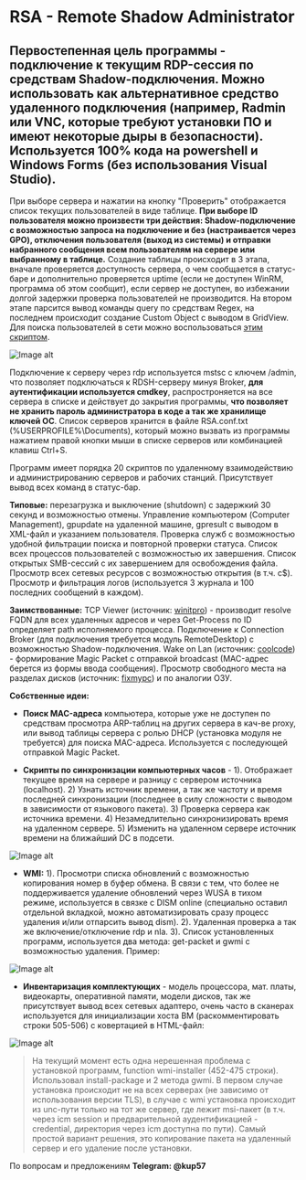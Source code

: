 # RSA - Remote Shadow Administrator

## **Первостепенная цель программы - подключение к текущим RDP-сессия по средствам Shadow-подключения.** Можно использовать как альтернативное средство удаленного подключения (например, Radmin или VNC, которые требуют установки ПО и имеют некоторые дыры в безопасности). Используется 100% кода на powershell и Windows Forms (без использования Visual Studio).

При выборе сервера и нажатии на кнопку "Проверить" отображается список текущих пользователей в виде таблице. **При выборе ID пользователя можно произвести три действия: Shadow-подключение с возможностью запроса на подключение и без (настраивается через GPO), отключения пользователя (выход из системы) и отправки набранного сообщения всем пользователям на сервере или выбранному в таблице.** Создание таблицы происходит в 3 этапа, вначале проверяется доступность сервера, о чем сообщается в статус-баре и дополнительно проверяется uptime (если не доступен WinRM, программа об этом сообщит), если сервер не доступен, во избежании долгой задержки проверка пользователей не производится. На втором этапе парсится вывод команды query по средствам Regex, на последнем происходит создание Custom Object с выводом в GridView. Для поиска пользователей в сети можно воспользоваться [этим скриптом](https://github.com/Lifailon/Find-Users).

![Image alt](https://github.com/Lifailon/Remote-Shadow-Administrator/blob/rsa/Interface-1.jpg)

Подключение к серверу через rdp используется mstsc с ключем /admin, что позволяет подключаться к RDSH-серверу минуя Broker, **для аутентификации используется cmdkey**, распростроняется на все сервера в списке и действует до закрытия программы, **что позволяет не хранить пароль администратора в коде а так же хранилище ключей ОС**. Список серверов хранится в файле RSA.conf.txt (%USERPROFILE%\Documents\), который можно вызвать из программы нажатием правой кнопки мыши в списке серверов или комбинацией клавиш Ctrl+S.

Программ имеет порядка 20 скриптов по удаленному взаимодействию и администрированию серверов и рабочих станций. Присутствует вывод всех команд в статус-бар.

**Типовые:** перезагрузка и выключение (shutdown) с задержкий 30 секунд и возможностью отмены. Управление компьютером (Computer Management), gpupdate на удаленной машине, gpresult с выводом в XML-файл и указанием пользователя. Проверка служб с возможностью удобной фильтрации поиска и повторной проверки статуса. Список всех процессов пользователей с возможностью их завершения. Список открытых SMB-сессий с их завершением для освобождения файла. Просмотр всех сетевых ресурсов с возможностью открытия (в т.ч. c$). Просмотр и фильтрация логов (используется 3 журнала и 100 последних сообщений в каждом).

**Заимствованные:** TCP Viewer (источник: [winitpro](http://winitpro.ru)) - производит resolve FQDN для всех удаленных адресов и через Get-Process по ID определяет path исполняемого процесса. Подключение к Connection Broker (для подключения требуется модуль RemoteDesktop) с возможностью Shadow-подключения. Wake on Lan (источник: [coolcode](http://coolcode.ru)) - формирование Magic Packet c отправкой broadcast (MAC-адрес берется из формы ввода сообщения). Просмотр свободного места на разделах дисков (источник: [fixmypc](http://fixmypc.ru)) и по аналогии ОЗУ.

**Собственные идеи:**

* **Поиск MAC-адреса** компьютера, которые уже не доступен по средствам просмотра ARP-таблиц на других сервера в кач-ве proxy, или вывод таблицы сервера с ролью DHCP (установка модуля не требуется) для поиска MAC-адреса. Используется с последующей отправкой Magic Packet.

* **Скрипты по синхронизации компьютерных часов** - 1). Отображает текущее время на сервере и разницу с сервером источника (localhost). 2) Узнать источник времени, а так же частоту и время последней синхронизации (последнее в силу сложности с выводом в зависимости от языкового пакета). 3) Проверка сервера как источника времени. 4) Незамедлительно синхронизировать время на удаленном сервере. 5) Изменить на удаленном сервере источник времени на ближайший DC в подсети.

![Image alt](https://github.com/Lifailon/Remote-Shadow-Administrator/blob/rsa/Time.jpg)

* **WMI:** 1). Просмотри списка обновлений с возможностью копирования номер в буфер обмена. В связи с тем, что более не поддерживается удаление обновлений через WUSA в тихом режиме, используется в связке с DISM online (специально оставил отдельной вкладкой, можно автоматизировать сразу процесс удаления и/или отпарсить вывод dism). 2). Удаленная проверка а так же включение/отключение rdp и nla. 3). Список установленных программ, используется два метода: get-packet и gwmi с возможностью удаления. Пример:

![Image alt](https://github.com/Lifailon/Remote-Shadow-Administrator/blob/rsa/Programs.jpg)

* **Инвентаризация комплектующих** - модель процессора, мат. платы, видеокарты, оперативной памяти, модели дисков, так же присутствует вывод всех сетевых адаптеро, очень часто в сканерах используется для инициализации хоста ВМ (раскомментировать строки 505-506) с ковертацией в HTML-файл:

![Image alt](https://github.com/Lifailon/Remote-Shadow-Administrator/blob/rsa/Report.jpg)

> На текущий момент есть одна нерешенная проблема с установкой программ, function wmi-installer (452-475 строки). Использовал install-package и 2 метода gwmi. В первом случае установка происходит не на всех серверах (не зависимо от использования версии TLS), в случае с wmi установка происходит из unc-пути только на тот же сервер, где лежит msi-пакет (в т.ч. через icm session и предварительной аудентификацией -credential, директория через icm доступна по пути). Самый простой вариант решения, это копирование пакета на удаленный сервер и его удаление после установки.

По вопросам и предложениям **Telegram: @kup57**
